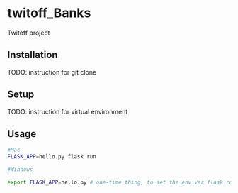 # twitoff_Banks
Twitoff project

## Installation

TODO: instruction for git clone

## Setup

TODO: instruction for virtual environment

## Usage

```sh
#Mac
FLASK_APP=hello.py flask run

#Windows

export FLASK_APP=hello.py # one-time thing, to set the env var flask run
```
